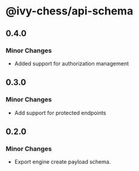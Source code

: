 # @ivy-chess/api-schema

## 0.4.0

### Minor Changes

- Added support for authorization management

## 0.3.0

### Minor Changes

- Add support for protected endpoints

## 0.2.0

### Minor Changes

- Export engine create payload schema.
